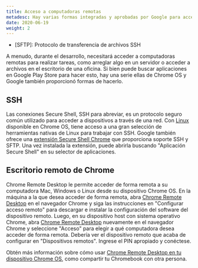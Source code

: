 ```yaml
---
title: Acceso a computadoras remotas
metadesc: Hay varias formas integradas y aprobadas por Google para acceder a computadoras remotas.
date: 2020-06-19
weight: 2
---
```


<!-- prettier-ignore -->
* [SFTP]: Protocolo de transferencia de archivos SSH

A menudo, durante el desarrollo, necesitará acceder a computadoras remotas para realizar tareas, como arreglar algo en un servidor o acceder a archivos en el escritorio de una oficina. Si bien puede buscar aplicaciones en Google Play Store para hacer esto, hay una serie ellas de Chrome OS y Google también proporcionó formas de hacerlo.

## SSH

Las conexiones Secure Shell, SSH para abreviar, es un protocolo seguro común utilizado para acceder a dispositivos a través de una red. Con [Linux](/{{locale.code}}/linux) disponible en Chrome OS, tiene acceso a una gran selección de herramientas nativas de Linux para trabajar con SSH. Google también ofrece una [extensión Secure Shell Chrome](https://chrome.google.com/webstore/detail/secure-shell/iodihamcpbpeioajjeobimgagajmlibd) que proporciona soporte SSH y SFTP. Una vez instalada la extensión, puede abrirla buscando "Aplicación Secure Shell" en su selector de aplicaciones.

## Escritorio remoto de Chrome

Chrome Remote Desktop le permite acceder de forma remota a su computadora Mac, Windows o Linux desde su dispositivo Chrome OS. En la máquina a la que desea acceder de forma remota, abra [Chrome Remote Desktop](remotedesktop.google.com/access) en el navegador Chrome y siga las instrucciones en "Configurar acceso remoto" para descargar e instalar la configuración del software del dispositivo remoto. Luego, en su dispositivo host con sistema operativo Chrome, abra [Chrome Remote Desktop](remotedesktop.google.com/access) nuevamente en el navegador Chrome y seleccione "Acceso" para elegir a qué computadora desea acceder de forma remota. Debería ver el dispositivo remoto que acaba de configurar en "Dispositivos remotos". Ingrese el PIN apropiado y conéctese.

Obtén más información sobre cómo usar [Chrome Remote Desktop en tu dispositivo Chrome OS,](https://support.google.com/chromebook/answer/1649523?hl={{locale.code}}) como compartir tu Chromebook con otra persona.
